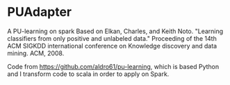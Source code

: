 # PUAdapter
A PU-learning on spark
Based on Elkan, Charles, and Keith Noto. "Learning classifiers from only positive and unlabeled data." Proceeding of the 14th ACM SIGKDD international conference on Knowledge discovery and data mining. ACM, 2008.

Code from https://github.com/aldro61/pu-learning, which is based Python and I transform code to scala in order to apply on Spark.
